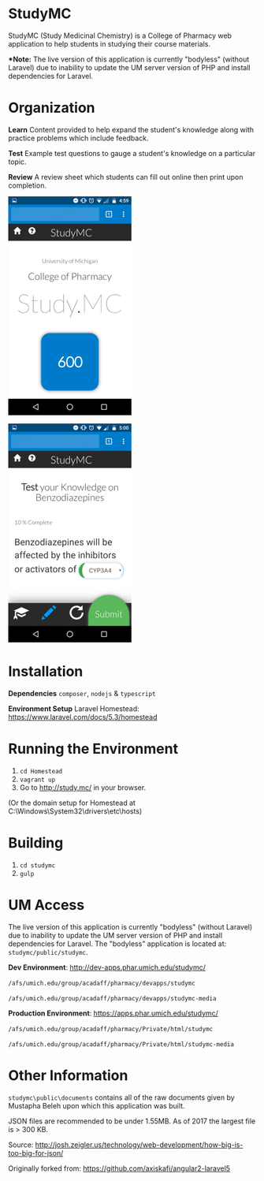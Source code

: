 # StudyMC
StudyMC (Study Medicinal Chemistry) is a College of Pharmacy web application to help students in studying their course materials.

<strong>*Note:</strong> The live version of this application is currently "bodyless" (without Laravel) due to inability to update the UM server version of PHP and install dependencies for Laravel.

# Organization
<strong>Learn</strong>
Content provided to help expand the student's knowledge along with practice problems which include feedback.

<strong>Test</strong>
Example test questions to gauge a student's knowledge on a particular topic.

<strong>Review</strong>
A review sheet which students can fill out online then print upon completion.

![Home Screen](/readme/HomeScreen.png?raw=true "Home Screen")

![Example Test Question](/readme/TestQuestion.png?raw=true "Example Test Question")

# Installation

<strong>Dependencies</strong>
`composer`, `nodejs` & `typescript`

<strong>Environment Setup</strong>
Laravel Homestead: https://www.laravel.com/docs/5.3/homestead

# Running the Environment

1. `cd Homestead`
2. `vagrant up`
3. Go to http://study.mc/ in your browser. 

(Or the domain setup for Homestead at C:\Windows\System32\drivers\etc\hosts)

# Building

1. `cd studymc`
2. `gulp`

# UM Access

The live version of this application is currently "bodyless" (without Laravel) due to inability to update the UM server version of PHP and install dependencies for Laravel. The "bodyless" application is located at: `studymc/public/studymc`.

<strong>Dev Environment</strong>: http://dev-apps.phar.umich.edu/studymc/

`/afs/umich.edu/group/acadaff/pharmacy/devapps/studymc`

`/afs/umich.edu/group/acadaff/pharmacy/devapps/studymc-media`

<strong>Production Environment</strong>: https://apps.phar.umich.edu/studymc/

`/afs/umich.edu/group/acadaff/pharmacy/Private/html/studymc`

`/afs/umich.edu/group/acadaff/pharmacy/Private/html/studymc-media`

# Other Information

`studymc\public\documents` contains all of the raw documents given by Mustapha Beleh upon which this application was built.


JSON files are recommended to be under 1.55MB. As of 2017 the largest file is > 300 KB.

Source: http://josh.zeigler.us/technology/web-development/how-big-is-too-big-for-json/



Originally forked from: https://github.com/axiskafi/angular2-laravel5